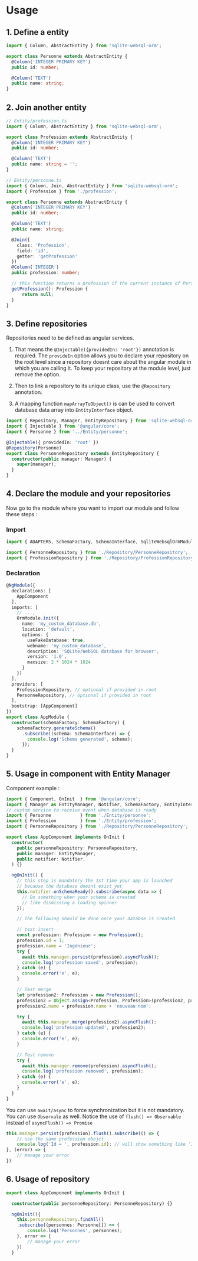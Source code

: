 
# Usage

## 1. Define a entity


```ts
import { Column, AbstractEntity } from 'sqlite-websql-orm';

export class Personne extends AbstractEntity {
  @Column('INTEGER PRIMARY KEY')
  public id: number;

  @Column('TEXT')
  public name: string; 
}

```

## 2. Join another entity

```ts
// Entity/profession.ts
import { Column, AbstractEntity } from 'sqlite-websql-orm';

export class Profession extends AbstractEntity {
  @Column('INTEGER PRIMARY KEY')
  public id: number;

  @Column('TEXT')
  public name: string = '';
}

```

```ts
// Entity/personne.ts
import { Column, Join, AbstractEntity } from 'sqlite-websql-orm';
import { Profession } from './profession';

export class Personne extends AbstractEntity {
  @Column('INTEGER PRIMARY KEY')
  public id: number;

  @Column('TEXT')
  public name: string; 

  @Join({
    class: 'Profession',
    field: 'id',
    getter: 'getProfession'
  })
  @Column('INTEGER')
  public profession: number;

  // this function returns a profession if the current instance of Personne has been retreived from the entity manager or a repository
  getProfession(): Profession {
      return null;
  }
}

```


## 3. Define repositories

Repositories need to be defined as angular services. 

1. That means the  `@Injectable({providedIn: 'root'})` annotation is required.
The `provideIn` option allows you to declare your repository on the root level since a repository
doesnt care about the angular module in which you are calling it. To keep your repository at the
module level, just remove the option.

2. Then to link a repository to its unique class, use the `@Repository` annotation.

3. A mapping function `mapArrayToObject()` is can be used to convert database data array into `EntityInterface` object.

```ts 
import { Repository, Manager, EntityRepository } from 'sqlite-websql-orm';
import { Injectable } from '@angular/core';
import { Personne } from '../Entity/personne';

@Injectable({ providedIn: 'root' })
@Repository(Personne)
export class PersonneRepository extends EntityRepository {
  constructor(public manager: Manager) {
    super(manager);
  }
}
```

## 4. Declare the module and your repositories

Now go to the module where you want to import our module and follow these steps :

### Import

```ts
import { ADAPTERS, SchemaFactory, SchemaInterface, SqliteWebsqlOrmModule } from 'sqlite-websql-orm';
```

```ts
import { PersonneRepository } from './Repository/PersonneRepository';
import { ProfessionRepository } from './Repository/ProfessionRepository';
```

### Declaration

```ts
@NgModule({
  declarations: [
    AppComponent
  ],
  imports: [
    // ...,
    OrmModule.init({
      name: 'my_custom_database.db',
      location: 'default',
      options: {
        useFakeDatabase: true,
        webname: 'my_custom_database',
        description: 'SQLite/WebSQL database for browser',
        version: '1.0',
        maxsize: 2 * 1024 * 1024
      }
    })
  ],
  providers: [
    ProfessionRepository, // optional if provided in root
    PersonneRepository, // optional if provided in root
  ],
  bootstrap: [AppComponent]
})
export class AppModule {
  constructor(schemaFactory: SchemaFactory) {
    schemaFactory.generateSchema()
      .subscribe((schema: SchemaInterface) => {
        console.log('Schema generated', schema);
      });
  }
}

```


## 5. Usage in component with Entity Manager

Component example :

```ts
import { Component, OnInit  } from '@angular/core';
import { Manager as EntityManager, Notifier, SchemaFactory, EntityInterface, AbstractEntity } from 'sqlite-websql-orm';
// custom service to receive event when database is ready
import { Personne           } from './Entity/personne';
import { Profession         } from './Entity/profession';
import { PersonneRepository } from './Repository/PersonneRepository';

export class AppComponent implements OnInit {
  constructor(
    public personneRepository: PersonneRepository,
    public manager: EntityManager,
    public notifier: Notifier,
  ) {}

  ngOnInit() {
    // this step is mandatory the 1st time your app is launched
    // because the database doesnt exist yet
    this.notifier.onSchemaReady().subscribe(async data => {
      // Do something when your schema is created
      // like dismissing a loading spinner
    });

    // The following should be done once your databse is created

    // test insert
    const profession: Profession = new Profession();
    profession.id = 1;
    profession.name = 'Ingénieur';
    try {
      await this.manager.persist(profession).asyncFlush();
      console.log('profession saved', profession);
    } catch (e) {
      console.error('e', e);
    }

    // Test merge
    let profession2: Profession = new Profession();
    profession2 = Object.assign<Profession, Profession>(profession2, profession);
    profession2.name = profession.name + 'nouveau nom';

    try {
      await this.manager.merge(profession2).asyncFlush();
      console.log('profession updated', profession2);
    } catch (e) {
      console.error('e', e);
    }

    // Test remove
    try {
      await this.manager.remove(profession).asyncFlush();
      console.log('profession removed', profession);
    } catch (e) {
      console.error('e', e);
    }
  }
}

```

You can use `await/async` to force synchronization but it is not mandatory. You can use `Observale` as well.
Notice the use of `flush() => Observable` instead of `asyncFlush() => Promise`

```ts
this.manager.persist(profession).flush().subscribe(() => {
    // use the same profession obejct
    console.log('Id = ', profession.id); // will show something like 'Id = 15'
}, (error) => {
    // manage your error
})

```

## 6. Usage of repository


```ts
export class AppComponent implements OnInit {

  constructor(public personneRepository: PersonneRepository) {}

  ngOnInit(){
    this.personneRepository.findAll()
    .subscribe((personnes: Personne[]) => {
        console.log('Personnes', personnes);
    }, error => {
        // manage your error
    })
  }
```
